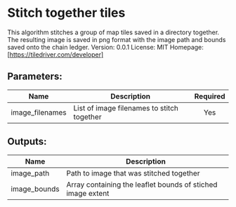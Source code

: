 # Stitch together tiles
This algorithm stitches a group of map tiles saved in a directory together. The resulting image is saved in png format with the image path and bounds saved onto the chain ledger.
Version: 0.0.1
License: MIT
Homepage: [https://tiledriver.com/developer]

## Parameters:
Name|Description|Required
---|---|:---:
image_filenames|List of image filenames to stitch together|Yes

## Outputs:
Name|Description
---|---
image_path|Path to image that was stitched together
image_bounds|Array containing the leaflet bounds of stiched image extent
